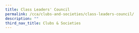 ```yaml
---
title: Class Leaders' Council
permalink: /cca/clubs-and-societies/class-leaders-council/
description: ""
third_nav_title: Clubs & Societies
---
```

